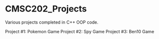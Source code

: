 # CMSC202_Projects
Various projects completed in C++ OOP code.

Project #1: Pokemon Game
Project #2: Spy Game
Project #3: Ben10 Game
